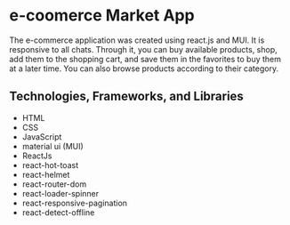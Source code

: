 # e-coomerce Market App

The e-commerce application was created using react.js and MUI. It is responsive to all chats. Through it, you can buy available products, shop, add them to the shopping cart, and save them in the favorites to buy them at a later time. You can also browse products according to their category.

## Technologies, Frameworks, and Libraries

- HTML
- CSS
- JavaScript
- material ui (MUI)
- ReactJs
- react-hot-toast
- react-helmet
- react-router-dom
- react-loader-spinner
- react-responsive-pagination
- react-detect-offline
